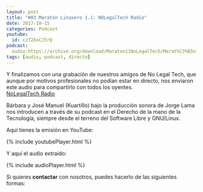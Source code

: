```yaml
---
layout: post
title: "#03 Maratón Linuxero 1.1: NOLegalTech Radio"
date: 2017-10-15
categories: Podcast
youtube:
  id: czT2XxCJ5rQ
podcast:
  audio:https://archive.org/download/Maraton11NoLegalTech/Marat%C3%B3n11-NoLegalTech
tags: [audio, podcast, directo]
---
```

Y finalizamos con una grabación de nuestros amigos de No Legal Tech, que aunque por motivos profesionales no podían estar en directo, nos enviaron este audio para compartirlo con todos los oyentes.  
[NoLegalTech Radio](https://archive.org/details/NolegaltechRadio)

Bárbara y José Manuel (Kuartillo) bajo la producción sonora de Jorge Lama nos introducen a través de su podcast en el Derecho de la mano de la Tecnología, siempre desde el terreno del Software Libre y GNU/Linux.

Aquí tienes la emisión en YouTube:

{% include youtubePlayer.html %}

Y aquí el audio extraído:

{% include audioPlayer.html %}

Si quieres **contactar** con nosotros, puedes hacerlo de las siguientes formas:
